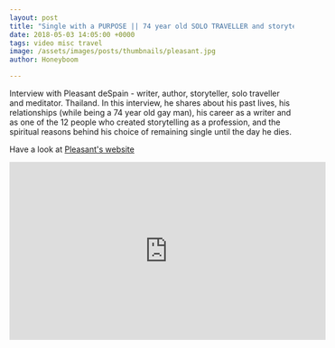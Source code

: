 ```yaml
---
layout: post
title: "Single with a PURPOSE || 74 year old SOLO TRAVELLER and storyteller || Pleasant DeSpain"
date: 2018-05-03 14:05:00 +0000
tags: video misc travel
image: /assets/images/posts/thumbnails/pleasant.jpg
author: Honeyboom

---
```

Interview with Pleasant deSpain - writer, author, storyteller, solo traveller and meditator. Thailand. In this interview, he shares about his past lives, his relationships (while being a 74 year old gay man), his career as a writer and as one of the 12 people who created storytelling as a profession, and the spiritual reasons behind his choice of remaining single until the day he dies.

Have a look at [Pleasant's website](http://www.pleasant-despain.com/)

<div class="video-container"><iframe width="560" height="315" src="https://www.youtube.com/embed/agUnpM6ZSh0" frameborder="0" allow="autoplay; encrypted-media" allowfullscreen></iframe></div>
